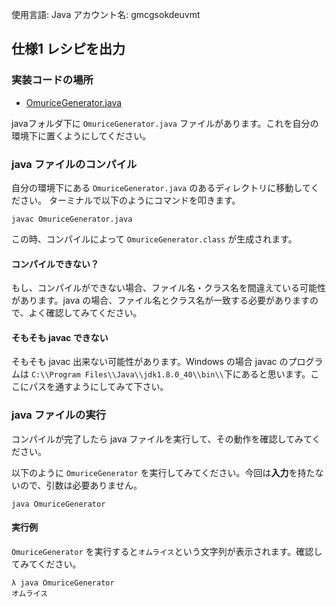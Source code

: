 使用言語: Java
アカウント名: gmcgsokdeuvmt

## 仕様1 レシピを出力

### 実装コードの場所

* [OmuriceGenerator.java](https://github.com/gmcgsokdeuvmt/gmcgsokdeuvmt-readable-code-tsukuba/java/OmuriceGenerator.java)

javaフォルダ下に ```OmuriceGenerator.java``` ファイルがあります。これを自分の環境下に置くようにしてください。

### java ファイルのコンパイル

自分の環境下にある ```OmuriceGenerator.java``` のあるディレクトリに移動してください。
ターミナルで以下のようにコマンドを叩きます。

```
javac OmuriceGenerator.java
```

この時、コンパイルによって ```OmuriceGenerator.class``` が生成されます。

#### コンパイルできない？

もし、コンパイルができない場合、ファイル名・クラス名を間違えている可能性があります。java の場合、ファイル名とクラス名が一致する必要がありますので、よく確認してみてください。

#### そもそも javac できない

そもそも javac 出来ない可能性があります。Windows の場合 javac のプログラムは
```C:\\Program Files\\Java\\jdk1.8.0_40\\bin\\```下にあると思います。ここにパスを通すようにしてみて下さい。

### java ファイルの実行

コンパイルが完了したら java ファイルを実行して、その動作を確認してみてください。

以下のように ```OmuriceGenerator``` を実行してみてください。今回は**入力**を持たないので、引数は必要ありません。

```
java OmuriceGenerator
```

#### 実行例

```OmuriceGenerator``` を実行すると```オムライス```という文字列が表示されます。確認してみてください。

```
λ java OmuriceGenerator
オムライス
```